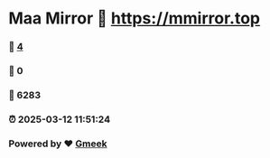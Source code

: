 # Maa Mirror :link: https://mmirror.top 
### :page_facing_up: [4](https://mmirror.top/tag.html) 
### :speech_balloon: 0 
### :hibiscus: 6283 
### :alarm_clock: 2025-03-12 11:51:24 
### Powered by :heart: [Gmeek](https://github.com/Meekdai/Gmeek)
